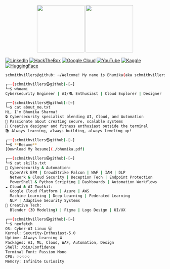 <p align="center">
  <img src="https://github-readme-stats.vercel.app/api?username=schmithvillers&show_icons=true&theme=radical" height="150px" />
  <img src="https://leetcard.jacoblin.cool/schmithvillers?theme=radical" height="150px" />
</p>

[![LinkedIn](https://img.shields.io/static/v1?message=LinkedIn&logo=linkedin&label=&color=000000&logoColor=white&labelColor=&style=for-the-badge)](https://www.linkedin.com/in/bhumikasharma542/)
[![HackTheBox](https://img.shields.io/static/v1?message=HackTheBox&logo=hackthebox&label=&color=000000&logoColor=white&labelColor=&style=for-the-badge)](https://app.hackthebox.com/profile/652830)
[![Google Cloud](https://img.shields.io/static/v1?message=Google%20Cloud&logo=googlecloud&label=&color=000000&logoColor=white&labelColor=&style=for-the-badge)](https://cloudskillsboost.google/public_profiles/872a1138-8b66-4dda-954a-b96f12721b28)
[![YouTube](https://img.shields.io/static/v1?message=YouTube&logo=youtube&label=&color=000000&logoColor=white&labelColor=&style=for-the-badge)](https://youtube.com/@schmithvillers2460)
[![Kaggle](https://img.shields.io/static/v1?message=Kaggle&logo=kaggle&label=&color=000000&logoColor=white&labelColor=&style=for-the-badge)](https://www.kaggle.com/schmithvillers)
[![HuggingFace](https://img.shields.io/static/v1?message=HuggingFace&logo=huggingface&label=&color=000000&logoColor=white&labelColor=&style=for-the-badge)](https://huggingface.co/schmithvillers)



```bash
schmithvillers@github: ~/Welcome! My name is Bhumika(aka schmithvillers)
```

```bash
┌──(schmithvillers㉿github)-[~]
└─$ whoami
Cybersecurity Engineer | AI/ML Enthusiast | Cloud Explorer | Designer | Fitness Lover

┌──(schmithvillers㉿github)-[~]
└─$ cat about_me.txt
Hi, I’m Bhumika Sharma!
🔒 Cybersecurity specialist blending AI, Cloud, and Automation
🚀 Passionate about creating secure, scalable systems
🎨 Creative designer and fitness enthusiast outside the terminal
📚 Always learning, always building, always leveling up!

┌──(schmithvillers㉿github)-[~]  
└─$ **Resume**  
[Download My Resume](./bhumika.pdf)

```

```bash
┌──(schmithvillers㉿github)-[~]
└─$ cat skills.txt
🔐 Cybersecurity & Automation:
  CyberArk EPM | CrowdStrike Falcon | WAF | IAM | DLP
  Network & Cloud Security | Deception Tech | Endpoint Protection
  PowerShell & Python Scripting | Dashboards | Automation Workflows
☁️ Cloud & AI Toolkit:
  Google Cloud Platform | Azure | AWS
  Machine Learning | Deep Learning | Federated Learning
  NLP | Adaptive Security Systems
🎨 Creative Tech:
  Blender (3D Modeling) | Figma | Logo Design | UI/UX
```
```bash
┌──(schmithvillers㉿github)-[~]
└─$ neofetch
OS: Cyber-AI Linux 💻
Kernel: Security-Enthusiast-5.0
Uptime: Always Learning ⏳
Packages: AI, ML, Cloud, WAF, Automation, Design
Shell: /bin/Confidence
Terminal Font: Passion Mono
CPU: 💡💡💡💡💡
Memory: Infinite Curiosity

```

